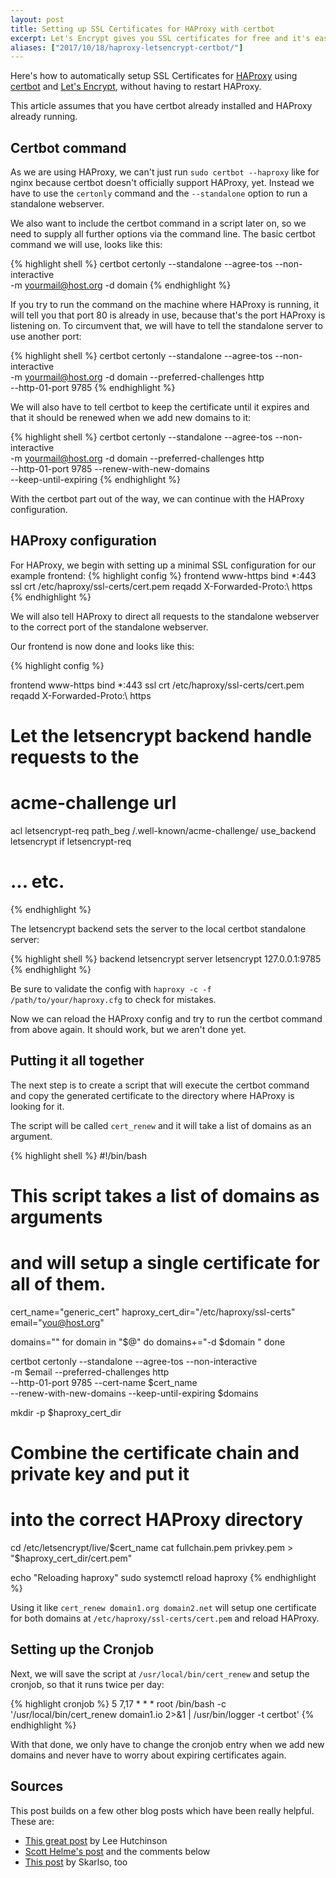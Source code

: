 ```yaml
---
layout: post
title: Setting up SSL Certificates for HAProxy with certbot
excerpt: Let's Encrypt gives you SSL certificates for free and it's easily automated with certbot.
aliases: ["2017/10/18/haproxy-letsencrypt-certbot/"]
---
```


Here's how to automatically setup SSL Certificates for [HAProxy](http://www.haproxy.org/) using [certbot](https://certbot.eff.org/) and [Let's Encrypt](https://letsencrypt.org/), without having to restart HAProxy.

This article assumes that you have certbot already installed and HAProxy already running.

## Certbot command

As we are using HAProxy, we can't just run `sudo certbot --haproxy` like for nginx because certbot doesn't officially support HAProxy, yet. Instead we have to use the `certonly` command and the `--standalone` option to run a standalone webserver.

We also want to include the certbot command in a script later on, so we need to supply all further options via the command line. The basic certbot command we will use, looks like this:

{% highlight shell %}
certbot certonly --standalone --agree-tos --non-interactive \
-m yourmail@host.org -d domain
{% endhighlight %}

If you try to run the command on the machine where HAProxy is running, it will tell you that port 80 is already in use, because that's the port HAProxy is listening on.
To circumvent that, we will have to tell the standalone server to use another port:

{% highlight shell %}
certbot certonly --standalone --agree-tos --non-interactive \
-m yourmail@host.org -d domain --preferred-challenges http \
--http-01-port 9785
{% endhighlight %}

We will also have to tell certbot to keep the certificate until it expires and that it should be renewed when we add new domains to it:

{% highlight shell %}
certbot certonly --standalone --agree-tos --non-interactive \
-m yourmail@host.org -d domain --preferred-challenges http \
--http-01-port 9785 --renew-with-new-domains \
--keep-until-expiring
{% endhighlight %}

With the certbot part out of the way, we can continue with the HAProxy configuration.

## HAProxy configuration

For HAProxy, we begin with setting up a minimal SSL configuration for our example frontend:
{% highlight config %}
frontend www-https
  bind *:443 ssl crt /etc/haproxy/ssl-certs/cert.pem
  reqadd X-Forwarded-Proto:\ https
{% endhighlight %}


We will also tell HAProxy to direct all requests to the standalone webserver to the correct port of the standalone webserver.

Our frontend is now done and looks like this:

{% highlight config %}

frontend www-https
  bind *:443 ssl crt /etc/haproxy/ssl-certs/cert.pem
  reqadd X-Forwarded-Proto:\ https

  # Let the letsencrypt backend handle requests to the
  # acme-challenge url
  acl letsencrypt-req path_beg /.well-known/acme-challenge/
  use_backend letsencrypt if letsencrypt-req

  # ... etc.

{% endhighlight %}

The letsencrypt backend sets the server to the local certbot standalone server:

{% highlight shell %}
backend letsencrypt
   server letsencrypt 127.0.0.1:9785
{% endhighlight %}

Be sure to validate the config with `haproxy -c -f /path/to/your/haproxy.cfg` to check for mistakes.

Now we can reload the HAProxy config and try to run the certbot command from above again. It should work, but we aren't done yet.

## Putting it all together

The next step is to create a script that will execute the certbot command and copy the generated certificate to the directory where HAProxy is looking for it.

The script will be called `cert_renew` and it will take a list of domains as an argument.

{% highlight shell %}
#!/bin/bash

# This script takes a list of domains as arguments
# and will setup a single certificate for all of them.

cert_name="generic_cert"
haproxy_cert_dir="/etc/haproxy/ssl-certs"
email="you@host.org"

domains=""
for domain in "$@"
do
  domains+="-d $domain "
done

certbot certonly --standalone --agree-tos --non-interactive \
-m $email --preferred-challenges http \
--http-01-port 9785 --cert-name $cert_name \
--renew-with-new-domains --keep-until-expiring $domains

mkdir -p $haproxy_cert_dir

# Combine the certificate chain and private key and put it
# into the correct HAProxy directory
cd /etc/letsencrypt/live/$cert_name
cat fullchain.pem privkey.pem > "$haproxy_cert_dir/cert.pem"

echo "Reloading haproxy"
sudo systemctl reload haproxy
{% endhighlight %}

Using it like `cert_renew domain1.org domain2.net` will setup one certificate for both domains at `/etc/haproxy/ssl-certs/cert.pem` and reload HAProxy.

## Setting up the Cronjob

Next, we will save the script at `/usr/local/bin/cert_renew` and setup the cronjob, so that it runs twice per day:

{% highlight cronjob %}
5 7,17 * * * root /bin/bash -c '/usr/local/bin/cert_renew domain1.io 2>&1 | /usr/bin/logger -t certbot'
{% endhighlight %}

With that done, we only have to change the cronjob entry when we add new domains and never have to worry about expiring certificates again.

## Sources

This post builds on a few other blog posts which have been really helpful. These are:

* [This great post](https://blog.bigdinosaur.org/finally-moving-to-letsencrypt-with-haproxy-varnish-and-nginx/) by Lee Hutchinson
* [Scott Helme's post](https://scotthelme.co.uk/lets-encrypt-smart-renew/) and the comments below
* [This post](https://skarlso.github.io/2017/02/15/how-to-https-with-hugo-letsencrypt-haproxy/) by Skarlso, too
